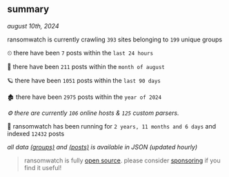 
## summary
_august 10th, 2024_

ransomwatch is currently crawling `393` sites belonging to `199` unique groups

⏲ there have been `7` posts within the `last 24 hours`

🦈 there have been `211` posts within the `month of august`

🪐 there have been `1051` posts within the `last 90 days`

🏚 there have been `2975` posts within the `year of 2024`

_⚙️ there are currently `106` online hosts & `125` custom parsers._

🦕 ransomwatch has been running for `2 years, 11 months and 6 days` and indexed `12432` posts

_all data  [(groups)](http://ransomwhat.telemetry.ltd/groups) and [(posts)](http://ransomwhat.telemetry.ltd/posts) is available in JSON (updated hourly)_

> ransomwatch is fully [open source](https://github.com/joshhighet/ransomwatch#ransomwatch--). please consider [sponsoring](https://github.com/sponsors/joshhighet) if you find it useful!
